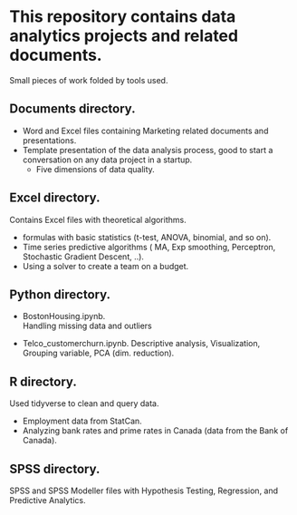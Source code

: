 # This repository contains data analytics projects and related documents.
Small pieces of work folded by tools used.

## Documents directory.
 - Word and Excel files containing Marketing related documents and presentations.
- Template presentation of the data analysis process, good to start a conversation on any data project in a startup.
    - Five dimensions of data quality. 

## Excel directory.
Contains Excel files with theoretical algorithms.
- formulas with basic statistics (t-test, ANOVA, binomial, and so on).
- Time series predictive algorithms ( MA, Exp smoothing, Perceptron, Stochastic Gradient Descent, ..).
- Using a solver to create a team on a budget.

## Python directory.
 
 - BostonHousing.ipynb.  
 Handling missing data and outliers
 
 - Telco_customerchurn.ipynb. Descriptive analysis, Visualization, Grouping variable, PCA (dim. reduction).

## R directory.
Used tidyverse to clean and query data.
- Employment data from StatCan.
- Analyzing bank rates and prime rates in Canada (data from the Bank of Canada).

## SPSS directory.
SPSS and SPSS Modeller files with  Hypothesis Testing, Regression, and Predictive Analytics.
